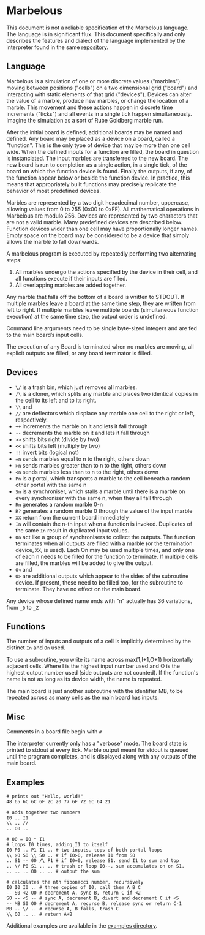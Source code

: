 Marbelous
=========

This document is not a reliable specification of the Marbelous language. The language is in significant flux. This document specifically and only describes the features and dialect of the language implemented by the interpreter found in the same [repository](https://github.com/marbelous-lang/marbelous.py).

Language
--------

Marbelous is a simulation of one or more discrete values ("marbles") moving between positions ("cells") on a two dimensional grid ("board") and interacting with static elements of that grid ("devices"). Devices can alter the value of a marble, produce new marbles, or change the location of a marble. This movement and these actions happen in discrete time increments ("ticks") and all events in a single tick happen simultaneously. Imagine the simulation as a sort of Rube Goldberg marble run.

After the initial board is defined, additional boards may be named and defined. Any board may be placed as a device on a board, called a "function". This is the only type of device that may be more than one cell wide. When the defined inputs for a function are filled, the board in question is instanciated. The input marbles are transferred to the new board. The new board is run to completion as a single action, in a single tick, of the board on which the function device is found. Finally the outputs, if any, of the function appear below or beside the function device. In practice, this means that appropriately built functions may precisely replicate the behavior of most predefined devices.

Marbles are represented by a two digit hexadecimal number, uppercase, allowing values from 0 to 255 (0x00 to 0xFF). All mathematical operations in Marbelous are modulo 256. Devices are represented by two characters that are not a valid marble. Many predefined devices are described below. Function devices wider than one cell may have proportionally longer names. Empty space on the board may be considered to be a device that simply allows the marble to fall downwards.

A marbelous program is executed by repeatedly performing two alternating steps:
1) All marbles undergo the actions specified by the device in their cell, and all functions execute if their inputs are filled.
2) All overlapping marbles are added together.

Any marble that falls off the bottom of a board is written to STDOUT. If multiple marbles leave a board at the same time step, they are written from left to right. If multiple marbles leave multiple boards (simultaneous function execution) at the same time step, the output order is undefined.

Command line arguments need to be single byte-sized integers and are fed to the main board’s input cells.

The execution of any Board is terminated when no marbles are moving, all explicit outputs are filled, or any board terminator is filled.

Devices
-------

* `\/` is a trash bin, which just removes all marbles.
* `/\` is a cloner, which splits any marble and places two identical copies in the cell to its left and to its right.
* `\\` and 
* `//` are deflectors which displace any marble one cell to the right or left, respectively.
* `++` increments the marble on it and lets it fall through
* `--` decrements the marble on it and lets it fall through
* `>>` shifts bits right (divide by two)
* `<<` shifts bits left (multiply by two)
* `!!` invert bits (logical not)
* `=n` sends marbles equal to n to the right, others down
* `>n` sends marbles greater than to n to the right, others down
* `<n` sends marbles less than to n to the right, others down
* `Pn` is a portal, which transports a marble to the cell beneath a random other portal with the same n
* `Sn` is a synchroniser, which stalls a marble until there is a marble on every synchroniser with the same n, when they all fall through
* `Rn` generates a random marble 0-n
* `R?` generates a random marble 0 through the value of the input marble
* `XX` return from the current board immediately
* `In` will contain the n-th input when a function is invoked. Duplicates of the same `In` result in duplicated input values.
* `On` act like a group of synchronisers to collect the outputs. The function terminates when all outputs are filled with a marble (or the termination device, `XX`, is used). Each On may be used multiple times, and only one of each n needs to be filled for the function to terminate. If multiple cells are filled, the marbles will be added to give the output.
* `O<` and
* `O>` are additional outputs which appear to the sides of the subroutine device. If present, these need to be filled too, for the subroutine to terminate. They have no effect on the main board.

Any device whose defined name ends with "n" actually has 36 variations, from `_0` to `_Z`



Functions
---------

The number of inputs and outputs of a cell is implicitly determined by the distinct `In` and `On` used.

To use a subroutine, you write its name across max(1,I+1,O+1) horizontally adjacent cells. Where I is the highest input number used and O is the highest output number used (side outputs are not counted). If the function's name is not as long as its device width, the name is repeated.

The main board is just another subroutine with the identifier MB, to be repeated across as many cells as the main board has inputs.

Misc
----

Comments in a board file begin with `#`

The interpreter currently only has a "verbose" mode. The board state is printed to stdout at every tick. Marble output meant for stdout is queued until the program completes, and is displayed along with any outputs of the main board.

Examples
--------

    # prints out "Hello, world!"
    48 65 6C 6C 6F 2C 20 77 6F 72 6C 64 21

    # adds together two numbers
    I0 .. I1
    \\ .. //
    .. O0 ..

    # O0 = I0 * I1
    # loops I0 times, adding I1 to itself
    I0 P0 .. P1 I1 .. # two inputs, tops of both portal loops
    \\ >0 S0 \\ S0 .. # if I0>0, release I1 from S0
    .. S1 -- 00 /\ P1 # if I0=0, release S1. send I1 to sum and top
    .. \/ P0 S1 .. .. # trash or loop I0--. sum accumulates on on S1.
    .. .. .. O0 .. .. # output the sum

    # calculates the nth fibonacci number, recursively
    I0 I0 I0 .. # three copies of I0, call them A B C
    -- S0 <2 O0 # decrement A, sync B, return C if <2
    S0 -- <5 -- # sync A, decrement B, divert and decrement C if <5
    -- MB S0 O0 # decrement A, recurse B, release sync or return C-1
    MB .. \/ .. # recurse A, B falls, trash C
    \\ O0 .. .. # return A+B

Additional examples are available in the [examples directory](https://github.com/marbelous-lang/marbelous.py/tree/master/examples).